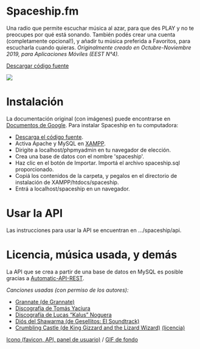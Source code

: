 # Spaceship.fm
Una radio que permite escuchar música al azar, para que des PLAY y no te preocupes por qué está sonando. También podés crear una cuenta (completamente opcional!), y añadir tu música preferida a Favoritos, para escucharla cuando quieras. *Originalmente creado en Octubre-Noviembre 2019, para Aplicaciones Móviles (EEST N°4).*

[Descargar código fuente](https://github.com/despediteerik/spaceship/archive/master.zip)

![](https://raw.githubusercontent.com/despediteerik/spaceship/master/grannate.png)

# Instalación
La documentación original (con imágenes) puede encontrarse en [Documentos de Google](https://docs.google.com/document/d/1HcWq1_oTKGpBQfT-RczXBNjHnJrvTC8pwyr61-LYUmQ/edit?usp=sharing). Para instalar Spaceship en tu computadora:

- [Descarga el código fuente](https://github.com/despediteerik/spaceship/archive/master.zip).
- Activa Apache y MySQL en [XAMPP](https://www.apachefriends.org/es/index.html).
- Dirigite a localhost/phpmyadmin en tu navegador de elección.
- Crea una base de datos con el nombre 'spaceship'.
- Haz clic en el botón de Importar. Importá el archivo spaceship.sql proporcionado.
- Copiá los contenidos de la carpeta, y pegalos en el directorio de instalación de XAMPP/htdocs/spaceship.
- Entrá a localhost/spaceship en un navegador.

# Usar la API
Las instrucciones para usar la API se encuentran en .../spaceship/api.

# Licencia, música usada, y demás

La API que se crea a partir de una base de datos en MySQL es posible gracias a [Automatic-API-REST](https://github.com/GeekyTheory/Automatic-API-REST).

*Canciones usadas (con permiso de los autores):*

- [Grannate (de Grannate)](https://open.spotify.com/album/0cwZ5qESCTs5qrP0Gzcbfg)
- [Discografía de Tomás Yaciura](https://soundcloud.com/user-73490891-173441852)
- [Discografía de Lucas “Kalus” Noguera](https://soundcloud.com/kalus_guerano)
- [Diós del Shawarma (de Gesellitos: El Soundtrack)](https://open.spotify.com/album/0yYZJAWrqqIXbOZhF3rFiV)
- [Crumbling Castle (de King Gizzard and the Lizard Wizard)](https://open.spotify.com/album/74xXPirhEWK7ygl1T4TwZO) [(licencia)](http://kinggizzardandthelizardwizard.com/polygondwanaland/)

[Icono (favicon, API, panel de usuario)](https://tenor.com/es/ver/vaporwave-gif-13485574) / [GIF de fondo](https://giphy.com/gifs/trippy-neon-lights-t4DcI9P3dNVoA)
